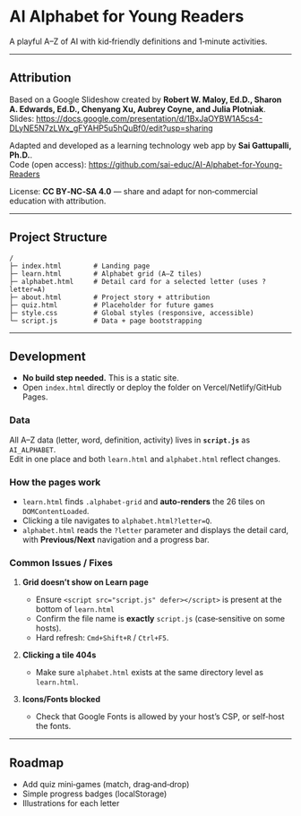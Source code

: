 
# AI Alphabet for Young Readers

A playful A–Z of AI with kid‑friendly definitions and 1‑minute activities.  

---

## Attribution

Based on a Google Slideshow created by **Robert W. Maloy, Ed.D., Sharon A. Edwards, Ed.D., Chenyang Xu, Aubrey Coyne, and Julia Plotniak**.  
Slides: https://docs.google.com/presentation/d/1BxJaOYBW1A5cs4-DLyNE5N7zLWx_gFYAHP5u5hQuBf0/edit?usp=sharing

Adapted and developed as a learning technology web app by **Sai Gattupalli, Ph.D.**.  
Code (open access): https://github.com/sai-educ/AI-Alphabet-for-Young-Readers

License: **CC BY‑NC‑SA 4.0** — share and adapt for non‑commercial education with attribution.

---

## Project Structure

```
/
├─ index.html        # Landing page
├─ learn.html        # Alphabet grid (A–Z tiles)
├─ alphabet.html     # Detail card for a selected letter (uses ?letter=A)
├─ about.html        # Project story + attribution
├─ quiz.html         # Placeholder for future games
├─ style.css         # Global styles (responsive, accessible)
└─ script.js         # Data + page bootstrapping
```

---

## Development

- **No build step needed.** This is a static site.
- Open `index.html` directly or deploy the folder on Vercel/Netlify/GitHub Pages.

### Data
All A–Z data (letter, word, definition, activity) lives in **`script.js`** as `AI_ALPHABET`.  
Edit in one place and both `learn.html` and `alphabet.html` reflect changes.

### How the pages work

- `learn.html` finds `.alphabet-grid` and **auto‑renders** the 26 tiles on `DOMContentLoaded`.
- Clicking a tile navigates to `alphabet.html?letter=Q`.
- `alphabet.html` reads the `?letter` parameter and displays the detail card, with **Previous/Next** navigation and a progress bar.

### Common Issues / Fixes

1. **Grid doesn’t show on Learn page**  
   - Ensure `<script src="script.js" defer></script>` is present at the bottom of `learn.html`  
   - Confirm the file name is **exactly** `script.js` (case‑sensitive on some hosts).
   - Hard refresh: `Cmd+Shift+R` / `Ctrl+F5`.

2. **Clicking a tile 404s**  
   - Make sure `alphabet.html` exists at the same directory level as `learn.html`.

3. **Icons/Fonts blocked**  
   - Check that Google Fonts is allowed by your host’s CSP, or self‑host the fonts.

---

## Roadmap

- Add quiz mini‑games (match, drag‑and‑drop)
- Simple progress badges (localStorage)
- Illustrations for each letter
